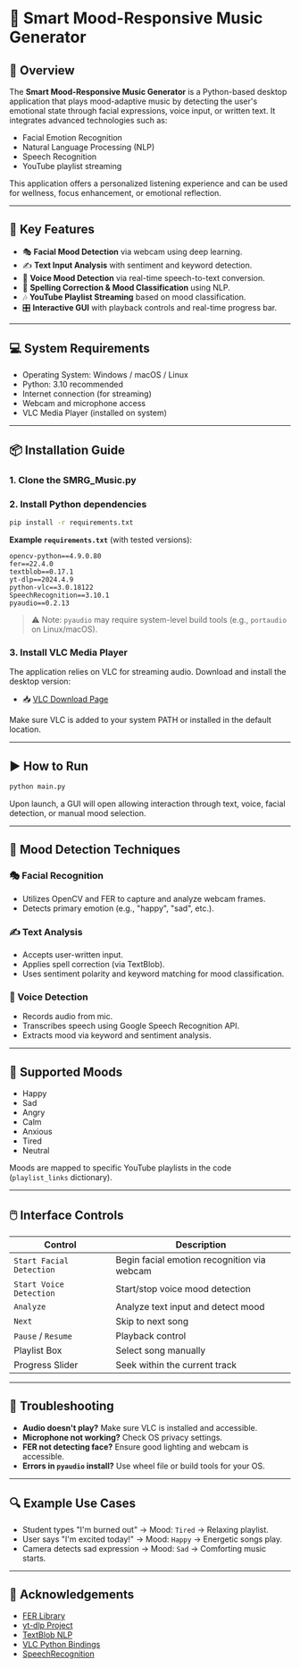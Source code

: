 
# 🎵 Smart Mood-Responsive Music Generator

## 🧠 Overview

The **Smart Mood-Responsive Music Generator** is a Python-based desktop application that plays mood-adaptive music by detecting the user's emotional state through facial expressions, voice input, or written text. It integrates advanced technologies such as:

- Facial Emotion Recognition
- Natural Language Processing (NLP)
- Speech Recognition
- YouTube playlist streaming

This application offers a personalized listening experience and can be used for wellness, focus enhancement, or emotional reflection.

---

## 🌟 Key Features

- 🎭 **Facial Mood Detection** via webcam using deep learning.
- ✍️ **Text Input Analysis** with sentiment and keyword detection.
- 🎤 **Voice Mood Detection** via real-time speech-to-text conversion.
- 📝 **Spelling Correction & Mood Classification** using NLP.
- 🎶 **YouTube Playlist Streaming** based on mood classification.
- 🎛️ **Interactive GUI** with playback controls and real-time progress bar.

---

## 💻 System Requirements

- Operating System: Windows / macOS / Linux
- Python: 3.10 recommended
- Internet connection (for streaming)
- Webcam and microphone access
- VLC Media Player (installed on system)

---

## 📦 Installation Guide

### 1. Clone the SMRG_Music.py

### 2. Install Python dependencies

```bash
pip install -r requirements.txt
```

**Example `requirements.txt`** (with tested versions):

```
opencv-python==4.9.0.80
fer==22.4.0
textblob==0.17.1
yt-dlp==2024.4.9
python-vlc==3.0.18122
SpeechRecognition==3.10.1
pyaudio==0.2.13
```
> ⚠️ Note: `pyaudio` may require system-level build tools (e.g., `portaudio` on Linux/macOS).

### 3. Install VLC Media Player

The application relies on VLC for streaming audio. Download and install the desktop version:

- 📥 [VLC Download Page](https://www.videolan.org/vlc/)

Make sure VLC is added to your system PATH or installed in the default location.

---

## ▶️ How to Run

```bash
python main.py
```

Upon launch, a GUI will open allowing interaction through text, voice, facial detection, or manual mood selection.

---

## 🧠 Mood Detection Techniques

### 🎭 Facial Recognition

- Utilizes OpenCV and FER to capture and analyze webcam frames.
- Detects primary emotion (e.g., "happy", "sad", etc.).

### ✍️ Text Analysis

- Accepts user-written input.
- Applies spell correction (via TextBlob).
- Uses sentiment polarity and keyword matching for mood classification.

### 🎤 Voice Detection

- Records audio from mic.
- Transcribes speech using Google Speech Recognition API.
- Extracts mood via keyword and sentiment analysis.

---

## 🎼 Supported Moods

- Happy
- Sad
- Angry
- Calm
- Anxious
- Tired
- Neutral

Moods are mapped to specific YouTube playlists in the code (`playlist_links` dictionary).

---

## 🖱️ Interface Controls

| Control                   | Description                                        |
|---------------------------|----------------------------------------------------|
| `Start Facial Detection`  | Begin facial emotion recognition via webcam       |
| `Start Voice Detection`   | Start/stop voice mood detection                   |
| `Analyze`                 | Analyze text input and detect mood                |
| `Next`                    | Skip to next song                                 |
| `Pause` / `Resume`        | Playback control                                  |
| Playlist Box              | Select song manually                              |
| Progress Slider           | Seek within the current track                     |

---

## 🧪 Troubleshooting

- **Audio doesn't play?** Make sure VLC is installed and accessible.
- **Microphone not working?** Check OS privacy settings.
- **FER not detecting face?** Ensure good lighting and webcam is accessible.
- **Errors in `pyaudio` install?** Use wheel file or build tools for your OS.

---

## 🔍 Example Use Cases

- Student types "I'm burned out" → Mood: `Tired` → Relaxing playlist.
- User says "I'm excited today!" → Mood: `Happy` → Energetic songs play.
- Camera detects sad expression → Mood: `Sad` → Comforting music starts.

---

## 🙏 Acknowledgements

- [FER Library](https://github.com/justinshenk/fer)
- [yt-dlp Project](https://github.com/yt-dlp/yt-dlp)
- [TextBlob NLP](https://textblob.readthedocs.io/)
- [VLC Python Bindings](https://wiki.videolan.org/PythonBindings/)
- [SpeechRecognition](https://pypi.org/project/SpeechRecognition/)
